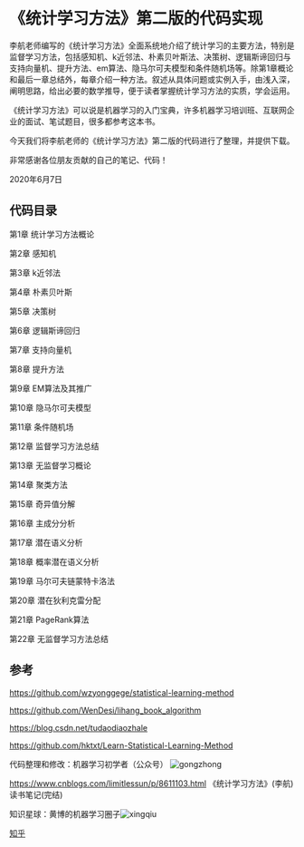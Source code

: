 # 《统计学习方法》第二版的代码实现

李航老师编写的《统计学习方法》全面系统地介绍了统计学习的主要方法，特别是监督学习方法，包括感知机、k近邻法、朴素贝叶斯法、决策树、逻辑斯谛回归与支持向量机、提升方法、em算法、隐马尔可夫模型和条件随机场等。除第1章概论和最后一章总结外，每章介绍一种方法。叙述从具体问题或实例入手，由浅入深，阐明思路，给出必要的数学推导，便于读者掌握统计学习方法的实质，学会运用。

《统计学习方法》可以说是机器学习的入门宝典，许多机器学习培训班、互联网企业的面试、笔试题目，很多都参考这本书。 

今天我们将李航老师的《统计学习方法》第二版的代码进行了整理，并提供下载。

非常感谢各位朋友贡献的自己的笔记、代码！

2020年6月7日

## 代码目录 

第1章 统计学习方法概论

第2章 感知机

第3章 k近邻法

第4章 朴素贝叶斯

第5章 决策树

第6章 逻辑斯谛回归

第7章 支持向量机

第8章 提升方法

第9章 EM算法及其推广

第10章 隐马尔可夫模型

第11章 条件随机场

第12章 监督学习方法总结

第13章 无监督学习概论

第14章 聚类方法

第15章 奇异值分解

第16章 主成分分析

第17章 潜在语义分析

第18章 概率潜在语义分析

第19章 马尔可夫链蒙特卡洛法

第20章 潜在狄利克雷分配

第21章 PageRank算法

第22章 无监督学习方法总结


## 参考

https://github.com/wzyonggege/statistical-learning-method

https://github.com/WenDesi/lihang_book_algorithm

https://blog.csdn.net/tudaodiaozhale

https://github.com/hktxt/Learn-Statistical-Learning-Method

代码整理和修改：机器学习初学者（公众号） ![gongzhong](images/gongzhong.jpg)

https://www.cnblogs.com/limitlessun/p/8611103.html 《统计学习方法》(李航)读书笔记(完结) 

知识星球：黄博的机器学习圈子![xingqiu](images/zhishixingqiu1.jpg)

[知乎](https://www.zhihu.com/people/fengdu78)
